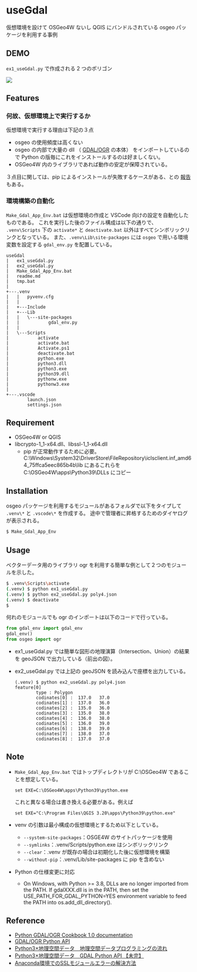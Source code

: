# useGdal

仮想環境を設けて OSGeo4W ないし QGIS にバンドルされている osgeo パッケージを利用する事例

## DEMO

```ex1_useGdal.py``` で作成される 2 つのポリゴン

![](img/snap_qgis.png)

## Features

### 何故、仮想環境上で実行するか

仮想環境で実行する理由は下記の３点

- osgeo の使用頻度は高くない
- osgeo の内部で大量の dll （ [GDAL/OGR](https://gdal.org/index.html) の本体）
をインポートしているので Python の版毎にこれをインストールするのは好ましくない。
- OSGeo4W 内のライブラリであれば動作の安定が保障されている。

３点目に関しては、pip によるインストールが失敗するケースがある、との
[報告](https://hacker.trickstorm.com/?p=988)もある。


### 環境構築の自動化

```Make_Gdal_App_Env.bat``` は仮想環境の作成と VSCode 向けの設定を自動化したものである。
これを実行した後のファイル構成は以下の通りで、
```.venv\Scripts``` 下の ```activate*``` と ```deactivate.bat```
以外はすべてシンボリックリンクとなっている。
また、```.venv\Lib\site-packages``` には ```osgeo```
で用いる環境変数を設定する ```gdal_env.py``` を配置している。
```
useGdal
|   ex1_useGdal.py
|   ex2_useGdal.py
|   Make_Gdal_App_Env.bat
|   readme.md
|   tmp.bat
|   
+---.venv
|   |   pyvenv.cfg
|   |   
|   +---Include
|   +---Lib
|   |   \---site-packages
|   |           gdal_env.py
|   |           
|   \---Scripts
|           activate
|           activate.bat
|           Activate.ps1
|           deactivate.bat
|           python.exe
|           python3.dll
|           python3.exe
|           python39.dll
|           pythonw.exe
|           pythonw3.exe
|           
+---.vscode
        launch.json
        settings.json
```

## Requirement

- OSGeo4W or QGIS
- libcrypto-1_1-x64.dll、libssl-1_1-x64.dll
  - pip が正常動作するために必要。
    C:\Windows\System32\DriverStore\FileRepository\iclsclient.inf_amd64_75ffca5eec865b4b\lib
    にあるこれらを C:\OSGeo4W\apps\Python39\DLLs にコピー

## Installation

osgeo パッケージを利用するモジュールがあるフォルダで以下をタイプして
```.venv\*``` と ```.vscode\*``` を作成する。
途中で管理者に昇格するためのダイヤログが表示される。

```bash
$ Make_Gdal_App_Env
```

## Usage

ベクターデータ用のライブラリ ogr を利用する簡単な例として２つのモジュールを示した。

```bash
$ .venv\Scripts\activate
(.venv) $ python ex1_useGdal.py
(.venv) $ python ex2_useGdal.py poly4.json
(.venv) $ deactivate
$
```

何れのモジュールでも ogr のインポートは以下のコードで行っている。

```Python
from gdal_env import gdal_env
gdal_env()
from osgeo import ogr
```

- ex1_useGdal.py では簡単な図形の地理演算（Intersection、Union）の結果を geoJSON で出力している（前出の図）。
- ex2_useGdal.py では上記の geoJSON を読み込んで座標を出力している。

  ```
  (.venv) $ python ex2_useGdal.py poly4.json
  feature[0]
          type : Polygon
          codinates[0] :  137.0   37.0
          codinates[1] :  137.0   36.0
          codinates[2] :  135.0   36.0
          codinates[3] :  135.0   38.0
          codinates[4] :  136.0   38.0
          codinates[5] :  136.0   39.0
          codinates[6] :  138.0   39.0
          codinates[7] :  138.0   37.0
          codinates[8] :  137.0   37.0
  ```

## Note

- ```Make_Gdal_App_Env.bat``` ではトップディレクトリが C:\OSGeo4W であることを想定している。

  ```
  set EXE=C:\OSGeo4W\apps\Python39\python.exe
  ```

  これと異なる場合は書き換える必要がある。例えば

  ```
  set EXE="C:\Program Files\QGIS 3.20\apps\Python39\python.exe"
  ```
- venv の引数は最小構成の仮想環境とするため以下としている。

  - ```--system-site-packages```：OSGE4W のサイトパッケージを使用
  - ```--symlinks```：.venv/Scripts/python.exe はシンボリックリンク
  - ```--clear```：.venv が既存の場合は初期化した後に仮想環境を構築
  - ```--without-pip```：.venv/Lib/site-packages に pip を含めない

- Python の仕様変更に対応
    - On Windows, with Python >= 3.8, DLLs are no longer imported from the PATH.
If gdalXXX.dll is in the PATH, then set the USE_PATH_FOR_GDAL_PYTHON=YES environment variable
to feed the PATH into os.add_dll_directory().

## Reference

- [Python GDAL/OGR Cookbook 1.0 documentation](https://pcjericks.github.io/py-gdalogr-cookbook/)
- [GDAL/OGR Python API](https://gdal.org/python/index.html)
- [Python3×地理空間データ　地理空間データプログラミングの流れ](https://ujicya.jp/blog-mapping/workflow-of-python-geospatial-development/)
- [Python3×地理空間データ　GDAL Python API 【未完】](https://ujicya.jp/blog-mapping/python-gdal-api/)
- [Anaconda環境でのSSLモジュールエラーの解決方法](https://qiita.com/moo046/items/a6454adf140263f2df8a)
